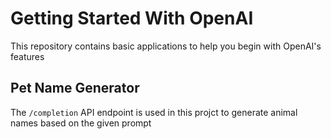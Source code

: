 # Getting Started With OpenAI
This repository contains basic applications to help you begin with OpenAI's features

## Pet Name Generator
The `/completion` API endpoint is used in this projct to generate animal names based on the given prompt